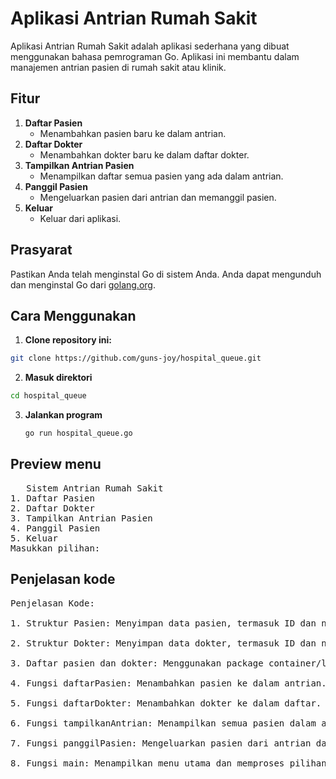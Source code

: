 # Aplikasi Antrian Rumah Sakit

Aplikasi Antrian Rumah Sakit adalah aplikasi sederhana yang dibuat menggunakan bahasa pemrograman Go. Aplikasi ini membantu dalam manajemen antrian pasien di rumah sakit atau klinik.

## Fitur

1. **Daftar Pasien**
   - Menambahkan pasien baru ke dalam antrian.
2. **Daftar Dokter**
   - Menambahkan dokter baru ke dalam daftar dokter.
3. **Tampilkan Antrian Pasien**
   - Menampilkan daftar semua pasien yang ada dalam antrian.
4. **Panggil Pasien**
   - Mengeluarkan pasien dari antrian dan memanggil pasien.
5. **Keluar**
   - Keluar dari aplikasi.

## Prasyarat

Pastikan Anda telah menginstal Go di sistem Anda. Anda dapat mengunduh dan menginstal Go dari [golang.org](https://golang.org/).

## Cara Menggunakan

1. **Clone repository ini:**
  ```sh
git clone https://github.com/guns-joy/hospital_queue.git
```
2. **Masuk direktori**
```sh
cd hospital_queue
```

3. **Jalankan program**
   ```sh
   go run hospital_queue.go
   ```
   
## Preview menu 

<pre>
   Sistem Antrian Rumah Sakit
1. Daftar Pasien
2. Daftar Dokter
3. Tampilkan Antrian Pasien
4. Panggil Pasien
5. Keluar
Masukkan pilihan: 
</pre>

## Penjelasan kode 

<pre>
Penjelasan Kode:
   
1. Struktur Pasien: Menyimpan data pasien, termasuk ID dan nama.
   
2. Struktur Dokter: Menyimpan data dokter, termasuk ID dan nama.
   
3. Daftar pasien dan dokter: Menggunakan package container/list untuk antrian pasien dan slice untuk daftar dokter.
   
4. Fungsi daftarPasien: Menambahkan pasien ke dalam antrian. 

5. Fungsi daftarDokter: Menambahkan dokter ke dalam daftar.
   
6. Fungsi tampilkanAntrian: Menampilkan semua pasien dalam antrian.
   
7. Fungsi panggilPasien: Mengeluarkan pasien dari antrian dan memanggil pasien.
   
8. Fungsi main: Menampilkan menu utama dan memproses pilihan pengguna.
</pre>
